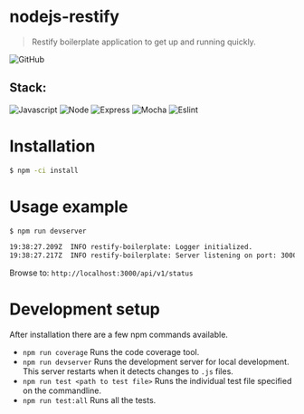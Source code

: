 # nodejs-restify
> Restify boilerplate application to get up and running quickly.

![GitHub](https://img.shields.io/github/license/s-dehaan/template-nodejs-google-app-engine?color=blue&style=for-the-badge)

## Stack:

![Javascript](https://img.shields.io/badge/JavaScript-F7DF1E?style=for-the-badge&logo=javascript&logoColor=black)
![Node](https://img.shields.io/badge/Node.js-43853D?style=for-the-badge&logo=node.js&logoColor=white)
![Express](https://img.shields.io/badge/Restify-404D59?style=for-the-badge)
![Mocha](https://img.shields.io/badge/mocha.js-323330?style=for-the-badge&logo=mocha&logoColor=Brown)
![Eslint](https://img.shields.io/badge/eslint-3A33D1?style=for-the-badge&logo=eslint&logoColor=white)

# Installation
```bash
$ npm -ci install
```

# Usage example
```bash
$ npm run devserver

19:38:27.209Z  INFO restify-boilerplate: Logger initialized.
19:38:27.217Z  INFO restify-boilerplate: Server listening on port: 3000
```

Browse to: `http://localhost:3000/api/v1/status`

# Development setup
After installation there are a few npm commands available.
* `npm run coverage` Runs the code coverage tool.
* `npm run devserver` Runs the development server for local development. This server restarts when it detects changes to `.js` files.
* `npm run test <path to test file>` Runs the individual test file specified on the commandline.
* `npm run test:all` Runs all the tests.